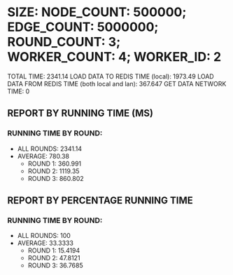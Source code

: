 
# SIZE: NODE_COUNT: 500000; EDGE_COUNT: 5000000; ROUND_COUNT: 3; WORKER_COUNT: 4; WORKER_ID: 2
 TOTAL TIME: 2341.14
 LOAD DATA TO REDIS TIME (local): 1973.49
 LOAD DATA FROM REDIS TIME (both local and lan): 367.647
 GET DATA NETWORK TIME: 0

## REPORT BY RUNNING TIME (MS)

 ### RUNNING TIME BY ROUND:

  + ALL ROUNDS: 2341.14
  + AVERAGE: 780.38
     + ROUND 1: 360.991
     + ROUND 2: 1119.35
     + ROUND 3: 860.802

## REPORT BY PERCENTAGE RUNNING TIME

 ### RUNNING TIME BY ROUND:

  + ALL ROUNDS: 100
  + AVERAGE: 33.3333
     + ROUND 1: 15.4194
     + ROUND 2: 47.8121
     + ROUND 3: 36.7685


